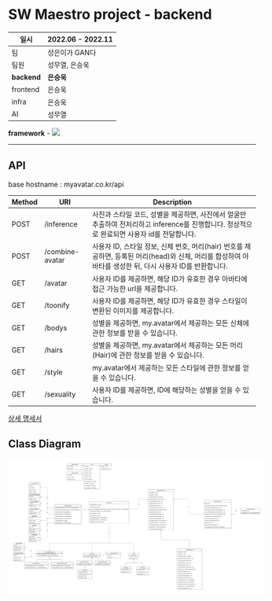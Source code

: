 # SW Maestro project - backend
| 일시 | 2022.06 - 2022.11 |
| --- | --- |
| 팀 | 성은이가 GAN다 |
| 팀원 | 성무열, 은승욱 |
| **backend** | **은승욱** |
| frontend | 은승욱 |
| infra | 은승욱 |
| AI | 성무열 |

**framework** - <img src="https://img.shields.io/badge/Spring boot-white?style=flat-square&logo=Spring boot&logoColor=#6DB33F"/>

---



## API 
base hostname : myavatar.co.kr/api


| Method | URI | Description |
| --- | --- | --- |
| POST | /inference | 사진과 스타일 코드, 성별을 제공하면, 사진에서 얼굴만 추출하여 전처리하고 inference를 진행합니다. 정상적으로 완료되면 사용자 id를 전달합니다. |
| POST | /combine-avatar | 사용자 ID, 스타일 정보, 신체 번호, 머리(hair) 번호를 제공하면, 등록된 머리(head)와 신체, 머리를 합성하여 아바타를 생성한 뒤, 다시 사용자 ID를 반환합니다. |
| GET | /avatar | 사용자 ID를 제공하면, 해당 ID가 유효한 경우 아바타에 접근 가능한 url을 제공합니다.  |
| GET | /toonify | 사용자 ID를 제공하면, 해당 ID가 유효한 경우 스타일이 변환된 이미지를 제공합니다. |
| GET | /bodys | 성별을 제공하면, my.avatar에서 제공하는 모든 신체에 관한 정보를 받을 수 있습니다. |
| GET | /hairs | 성별을 제공하면, my.avatar에서 제공하는 모든 머리(Hair)에 관한 정보를 받을 수 있습니다.  |
| GET | /style | my.avatar에서 제공하는 모든 스타일에 관한 정보를 얻을 수 있습니다.  |
| GET | /sexuality | 사용자 ID를 제공하면, ID에 해당하는 성별을 얻을 수 있습니다.  |

[상세 명세서](https://kindly-tumble-1e1.notion.site/API-8eb854bf5d844f6497897d31c22c8478)
## Class Diagram
<img src="project.png" style="background:white; padding:10px">


